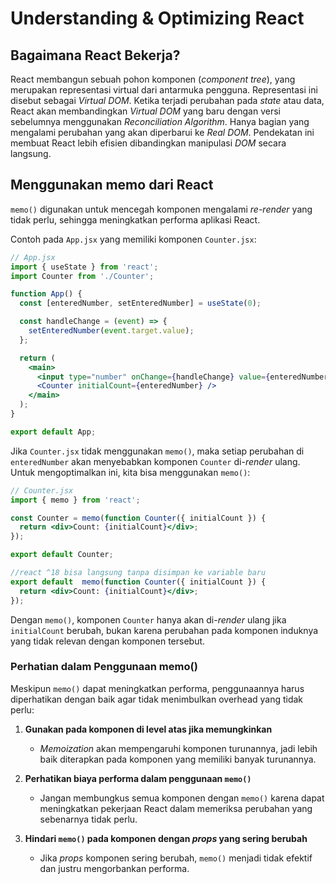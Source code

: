 # Understanding & Optimizing React

## Bagaimana React Bekerja?

React membangun sebuah pohon komponen (_component tree_), yang merupakan representasi
virtual dari antarmuka pengguna. Representasi ini disebut sebagai _Virtual DOM_.
Ketika terjadi perubahan pada _state_ atau data, React akan membandingkan _Virtual
DOM_ yang baru dengan versi sebelumnya menggunakan _Reconciliation Algorithm_. Hanya
bagian yang mengalami perubahan yang akan diperbarui ke _Real DOM_. Pendekatan ini
membuat React lebih efisien dibandingkan manipulasi _DOM_ secara langsung.

## Menggunakan memo dari React

`memo()` digunakan untuk mencegah komponen mengalami _re-render_ yang tidak perlu,
sehingga meningkatkan performa aplikasi React.

Contoh pada `App.jsx` yang memiliki komponen `Counter.jsx`:

```jsx
// App.jsx
import { useState } from 'react';
import Counter from './Counter';

function App() {
  const [enteredNumber, setEnteredNumber] = useState(0);

  const handleChange = (event) => {
    setEnteredNumber(event.target.value);
  };

  return (
    <main>
      <input type="number" onChange={handleChange} value={enteredNumber} />
      <Counter initialCount={enteredNumber} />
    </main>
  );
}

export default App;
```

Jika `Counter.jsx` tidak menggunakan `memo()`, maka setiap perubahan di
`enteredNumber` akan menyebabkan komponen `Counter` di-_render_ ulang. Untuk
mengoptimalkan ini, kita bisa menggunakan `memo()`:

```jsx
// Counter.jsx
import { memo } from 'react';

const Counter = memo(function Counter({ initialCount }) {
  return <div>Count: {initialCount}</div>;
});

export default Counter;

//react ^18 bisa langsung tanpa disimpan ke variable baru
export default  memo(function Counter({ initialCount }) {
  return <div>Count: {initialCount}</div>;
});

```

Dengan `memo()`, komponen `Counter` hanya akan di-_render_ ulang jika `initialCount`
berubah, bukan karena perubahan pada komponen induknya yang tidak relevan dengan
komponen tersebut.

### Perhatian dalam Penggunaan memo()

Meskipun `memo()` dapat meningkatkan performa, penggunaannya harus diperhatikan
dengan baik agar tidak menimbulkan overhead yang tidak perlu:

1. **Gunakan pada komponen di level atas jika memungkinkan**

   - _Memoization_ akan mempengaruhi komponen turunannya, jadi lebih baik diterapkan
     pada komponen yang memiliki banyak turunannya.

2. **Perhatikan biaya performa dalam penggunaan `memo()`**

   - Jangan membungkus semua komponen dengan `memo()` karena dapat meningkatkan
     pekerjaan React dalam memeriksa perubahan yang sebenarnya tidak perlu.

3. **Hindari `memo()` pada komponen dengan _props_ yang sering berubah**
   - Jika _props_ komponen sering berubah, `memo()` menjadi tidak efektif dan justru
     mengorbankan performa.
